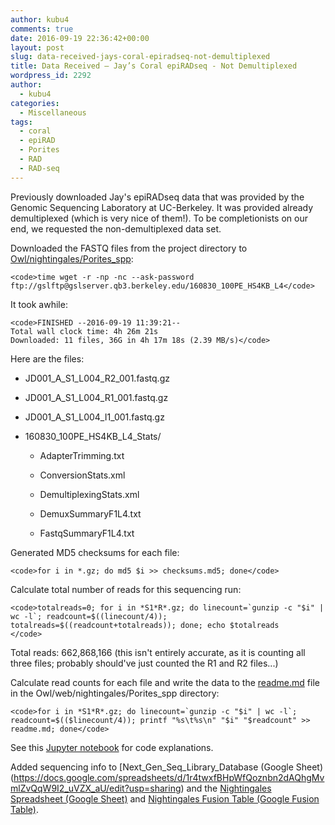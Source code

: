 ```yaml
---
author: kubu4
comments: true
date: 2016-09-19 22:36:42+00:00
layout: post
slug: data-received-jays-coral-epiradseq-not-demultiplexed
title: Data Received – Jay’s Coral epiRADseq - Not Demultiplexed
wordpress_id: 2292
author:
  - kubu4
categories:
  - Miscellaneous
tags:
  - coral
  - epiRAD
  - Porites
  - RAD
  - RAD-seq
---
```


Previously downloaded Jay's epiRADseq data that was provided by the Genomic Sequencing Laboratory at UC-Berkeley. It was provided already demultiplexed (which is very nice of them!). To be completionists on our end, we requested the non-demultiplexed data set.

Downloaded the FASTQ files from the project directory to [Owl/nightingales/Porites_spp](https://owl.fish.washington.edu/nightingales/Porites_spp/):


    
    <code>time wget -r -np -nc --ask-password ftp://gslftp@gslserver.qb3.berkeley.edu/160830_100PE_HS4KB_L4</code>





It took awhile:


    
    <code>FINISHED --2016-09-19 11:39:21--
    Total wall clock time: 4h 26m 21s
    Downloaded: 11 files, 36G in 4h 17m 18s (2.39 MB/s)</code>



Here are the files:




    
  * JD001_A_S1_L004_R2_001.fastq.gz

    
  * JD001_A_S1_L004_R1_001.fastq.gz

    
  * JD001_A_S1_L004_I1_001.fastq.gz

    
  * 160830_100PE_HS4KB_L4_Stats/

    
    * AdapterTrimming.txt

    
    * ConversionStats.xml

    
    * DemultiplexingStats.xml

    
    * DemuxSummaryF1L4.txt

    
    * FastqSummaryF1L4.txt








Generated MD5 checksums for each file:


    
    <code>for i in *.gz; do md5 $i >> checksums.md5; done</code>







Calculate total number of reads for this sequencing run:


    
    <code>totalreads=0; for i in *S1*R*.gz; do linecount=`gunzip -c "$i" | wc -l`; readcount=$((linecount/4)); totalreads=$((readcount+totalreads)); done; echo $totalreads
    </code>



Total reads: 662,868,166 (this isn't entirely accurate, as it is counting all three files; probably should've just counted the R1 and R2 files...)





Calculate read counts for each file and write the data to the [readme.md](https://owl.fish.washington.edu/nightingales/Porites_spp/readme.md) file in the Owl/web/nightingales/Porites_spp directory:


    
    <code>for i in *S1*R*.gz; do linecount=`gunzip -c "$i" | wc -l`; readcount=$(($linecount/4)); printf "%s\t%s\n" "$i" "$readcount" >> readme.md; done</code>





See this [Jupyter notebook](https://github.com/sr320/LabDocs/blob/master/jupyter_nbs/sam/20160314_Olurida_GBS_data_management.ipynb) for code explanations.



Added sequencing info to [Next_Gen_Seq_Library_Database (Google Sheet)(https://docs.google.com/spreadsheets/d/1r4twxfBHpWfQoznbn2dAQhgMvmlZvQqW9I2_uVZX_aU/edit?usp=sharing) and the [Nightingales Spreadsheet (Google Sheet)](https://docs.google.com/spreadsheets/d/1_XqIOPVHSBVGscnjzDSWUeRL7HUHXfaHxVzec-I-8Xk/edit?usp=sharing) and [Nightingales Fusion Table (Google Fusion Table)](https://fusiontables.google.com/DataSource?docid=13IxnqIZ_2Xpz_HE-3YcnU_egASYz9ZlA0PYIDGLN#rows:id=1).
